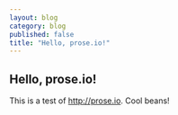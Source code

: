 ```yaml
---
layout: blog
category: blog
published: false
title: "Hello, prose.io!"
---
```


## Hello, prose.io!

This is a test of <http://prose.io>.  Cool beans!
